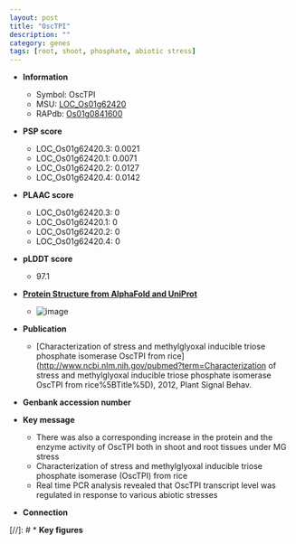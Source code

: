 ```yaml
---
layout: post
title: "OscTPI"
description: ""
category: genes
tags: [root, shoot, phosphate, abiotic stress]
---
```


* **Information**  
    + Symbol: OscTPI  
    + MSU: [LOC_Os01g62420](http://rice.plantbiology.msu.edu/cgi-bin/ORF_infopage.cgi?orf=LOC_Os01g62420)  
    + RAPdb: [Os01g0841600](http://rapdb.dna.affrc.go.jp/viewer/gbrowse_details/irgsp1?name=Os01g0841600)  

* **PSP score**  
    + LOC_Os01g62420.3: 0.0021 
    + LOC_Os01g62420.1: 0.0071 
    + LOC_Os01g62420.2: 0.0127 
    + LOC_Os01g62420.4: 0.0142 

* **PLAAC score**  
    + LOC_Os01g62420.3: 0 
    + LOC_Os01g62420.1: 0 
    + LOC_Os01g62420.2: 0 
    + LOC_Os01g62420.4: 0 

* **pLDDT score**
    + 97.1

* **[Protein Structure from AlphaFold and UniProt](https://www.uniprot.org/uniprotkb/Q8LR75/entry#structure)**
    + ![image](https://ricepsp.github.io/images/Q8/AF-Q8LR75-F1.png)

* **Publication**  
    + [Characterization of stress and methylglyoxal inducible triose phosphate isomerase OscTPI from rice](http://www.ncbi.nlm.nih.gov/pubmed?term=Characterization of stress and methylglyoxal inducible triose phosphate isomerase OscTPI from rice%5BTitle%5D), 2012, Plant Signal Behav.

* **Genbank accession number**  

* **Key message**  
    + There was also a corresponding increase in the protein and the enzyme activity of OscTPI both in shoot and root tissues under MG stress
    + Characterization of stress and methylglyoxal inducible triose phosphate isomerase (OscTPI) from rice
    + Real time PCR analysis revealed that OscTPI transcript level was regulated in response to various abiotic stresses

* **Connection**  

[//]: # * **Key figures**  


